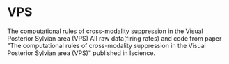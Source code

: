 # VPS
The computational rules of cross-modality suppression in the Visual Posterior Sylvian area (VPS)
All raw data(firing rates) and code from paper "The computational rules of cross-modality suppression in the Visual Posterior Sylvian area (VPS)" published in Iscience.
